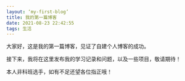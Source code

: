 ```yaml
---
layout: ‘my-first-blog’
title: 我的第一篇博客
date: 2021-08-23 22:42:55
tags: 生活
---
```


大家好，这是我的第一篇博客，见证了自建个人博客的成功。

接下来，我将在这里发布我的学习记录和问题，以及一些项目，敬请期待！

本人非科班选手，如有不足还望各位指正哦！

